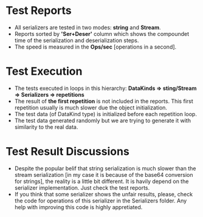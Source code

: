 # Test Reports

- All serializers are tested in two modes: **string** and **Stream**.
- Reports sorted by **'Ser+Deser'** column which shows the compoundet time of the serialization and deserialization steps.
- The speed is measured in the **Ops/sec** [operations in a second].

# Test Execution
- The tests executed in loops in this hierarchy: **DataKinds => sting/Stream => Serializers => repetitions**
- The result of **the first repetition** is not included in the reports. This first repetition usually is much slower due the object initialization.
- The test data (of DataKind type) is initialized before each repetition loop.
- The test data generated randomly but we are trying to generate it with similarity to the real data.

# Test Result Discussions
- Despite the popular belif that string serialization is much slower than the stream serialization [in my case it is because of the base64 conversion for strings], the reality is a little bit different. It is havily depend on the serializer implementation. Just check the test reports.
- If you think that some serializer shows the unfair results, please, check the code for operations of this serializer in the Serializers folder. Any help with improving this code is highly appretiated.
